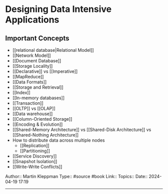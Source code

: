 # Designing Data Intensive Applications


## Important Concepts

- [[relational database|Relational Model]]
- [[Network Model]]
- [[Document Database]]
- [[Storage Locality]]
- [[Declarative]] vs [[Imperative]]
- [[MapReduce]]
- [[Data Formats]]
- [[Storage and Retrieval]]
- [[Index]]
- [[In-memory databases]]
- [[Transaction]]
- [[OLTP]] vs [[OLAP]]
- [[Data warehouse]]
- [[Column-Oriented Storage]]
- [[Encoding & Evolution]]
- [[Shared-Memory Architecture]] vs [[Shared-Disk Architecture]] vs [[Shared-Nothing Architecture]]
- How to distribute data across multiple nodes
	- [[Replication]]
	- [[Partitioning]]
- [[Service Discovery]]
- [[Snapshot Isolation]]
- [[Write-Write Conflicts]]



Author:: Martin Kleppman
Type:: #source #book
Link::
Topics::
Date:: 2024-04-19 17:19

---
